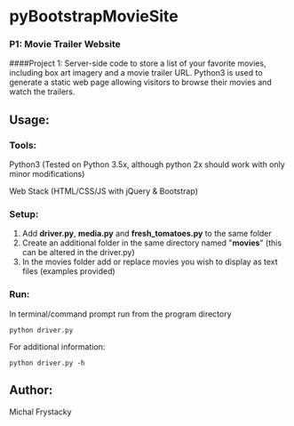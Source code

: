 # pyBootstrapMovieSite
### P1: Movie Trailer Website

####Project 1: 
Server-side code to store a list of your favorite movies, including box art imagery and a movie trailer URL.
Python3 is used to generate a static web page allowing visitors to browse their movies and watch the trailers.
## Usage:
### Tools: 
 Python3 (Tested on Python 3.5x, although python 2x should work with only minor modifications)
 
 Web Stack (HTML/CSS/JS with jQuery & Bootstrap) 
### Setup:
1. Add **driver.py**, **media.py** and **fresh_tomatoes.py** to the same folder
  1. Create an additional folder in the same directory named "**movies**" (this can be altered in the driver.py)
  2. In the movies folder add or replace movies you wish to display as text files (examples provided)

### Run:
In terminal/command prompt run from the program directory

    python driver.py
    
For additional information:

    python driver.py -h
## Author:

 Michal Frystacky
